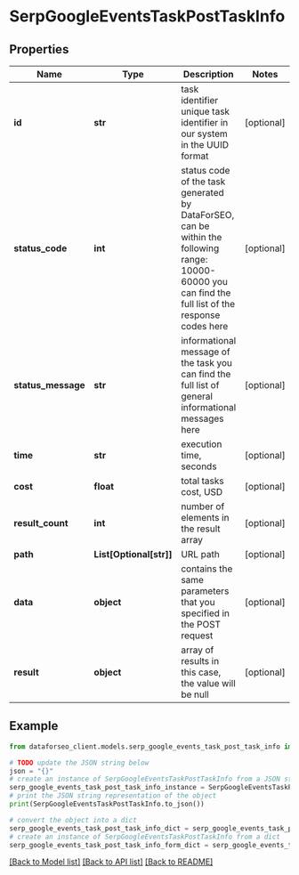 # SerpGoogleEventsTaskPostTaskInfo


## Properties

Name | Type | Description | Notes
------------ | ------------- | ------------- | -------------
**id** | **str** | task identifier unique task identifier in our system in the UUID format | [optional] 
**status_code** | **int** | status code of the task generated by DataForSEO, can be within the following range: 10000-60000 you can find the full list of the response codes here | [optional] 
**status_message** | **str** | informational message of the task you can find the full list of general informational messages here | [optional] 
**time** | **str** | execution time, seconds | [optional] 
**cost** | **float** | total tasks cost, USD | [optional] 
**result_count** | **int** | number of elements in the result array | [optional] 
**path** | **List[Optional[str]]** | URL path | [optional] 
**data** | **object** | contains the same parameters that you specified in the POST request | [optional] 
**result** | **object** | array of results in this case, the value will be null | [optional] 

## Example

```python
from dataforseo_client.models.serp_google_events_task_post_task_info import SerpGoogleEventsTaskPostTaskInfo

# TODO update the JSON string below
json = "{}"
# create an instance of SerpGoogleEventsTaskPostTaskInfo from a JSON string
serp_google_events_task_post_task_info_instance = SerpGoogleEventsTaskPostTaskInfo.from_json(json)
# print the JSON string representation of the object
print(SerpGoogleEventsTaskPostTaskInfo.to_json())

# convert the object into a dict
serp_google_events_task_post_task_info_dict = serp_google_events_task_post_task_info_instance.to_dict()
# create an instance of SerpGoogleEventsTaskPostTaskInfo from a dict
serp_google_events_task_post_task_info_form_dict = serp_google_events_task_post_task_info.from_dict(serp_google_events_task_post_task_info_dict)
```
[[Back to Model list]](../README.md#documentation-for-models) [[Back to API list]](../README.md#documentation-for-api-endpoints) [[Back to README]](../README.md)



